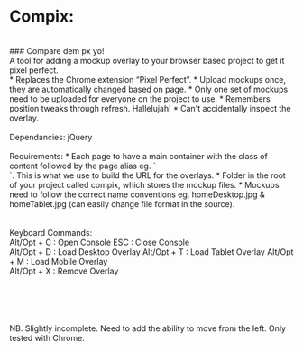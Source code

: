 # Compix:
<br/>
### Compare dem px yo! 
<br/>
A tool for adding a mockup overlay to your browser based project to get it pixel perfect. 
<br/>
* Replaces the Chrome extension “Pixel Perfect”.
* Upload mockups once, they are automatically changed based on page.
* Only one set of mockups need to be uploaded for everyone on the project to use.
* Remembers position tweaks through refresh. Hallelujah! 
* Can't accidentally inspect the overlay. 
<br/>
<br/>
Dependancies: jQuery 
<br/>
<br/>
Requirements: 
* Each page to have a main container with the class of content followed by the page alias eg. `<div class="content home"></div>`. This is what we use to build the URL for the overlays.
* Folder in the root of your project called compix, which stores the mockup files.
* Mockups need to follow the correct name conventions eg. homeDesktop.jpg & homeTablet.jpg (can easily change file format in the source).
<br/>
<br/>
<br/>
Keyboard Commands:  
<br/>
Alt/Opt + C : Open Console  
ESC : Close Console  
<br/>
Alt/Opt + D : Load Desktop Overlay  
Alt/Opt + T : Load Tablet Overlay  
Alt/Opt + M : Load Mobile Overlay  
<br/>
Alt/Opt + X : Remove Overlay  
<br/>
<br/> 
<br/> 
<br/> 
<br/> 
<br/>
NB. Slightly incomplete. Need to add the ability to move from the left. 
Only tested with Chrome.
